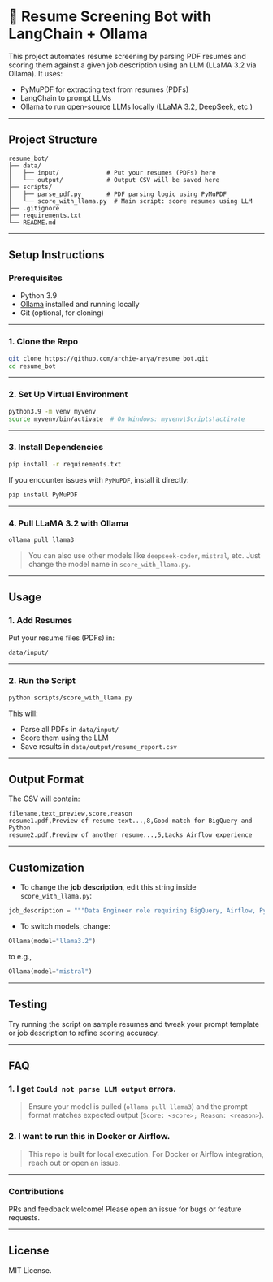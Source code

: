 # 🧠 Resume Screening Bot with LangChain + Ollama

This project automates resume screening by parsing PDF resumes and scoring them against a given job description using an LLM (LLaMA 3.2 via Ollama). It uses:

- PyMuPDF for extracting text from resumes (PDFs)
- LangChain to prompt LLMs
- Ollama to run open-source LLMs locally (LLaMA 3.2, DeepSeek, etc.)

---

## Project Structure

```
resume_bot/
├── data/
│   ├── input/             # Put your resumes (PDFs) here
│   └── output/            # Output CSV will be saved here
├── scripts/
│   ├── parse_pdf.py       # PDF parsing logic using PyMuPDF
│   └── score_with_llama.py  # Main script: score resumes using LLM
├── .gitignore
├── requirements.txt
└── README.md
```

---

## Setup Instructions

### Prerequisites

- Python 3.9
- [Ollama](https://ollama.com/download) installed and running locally
- Git (optional, for cloning)

---

###  1. Clone the Repo

```bash
git clone https://github.com/archie-arya/resume_bot.git
cd resume_bot
```

---

### 2. Set Up Virtual Environment

```bash
python3.9 -m venv myvenv
source myvenv/bin/activate  # On Windows: myvenv\Scripts\activate
```

---

### 3. Install Dependencies

```bash
pip install -r requirements.txt
```

If you encounter issues with `PyMuPDF`, install it directly:

```bash
pip install PyMuPDF
```

---

### 4. Pull LLaMA 3.2 with Ollama

```bash
ollama pull llama3
```

> You can also use other models like `deepseek-coder`, `mistral`, etc. Just change the model name in `score_with_llama.py`.

---

## Usage

### 1. Add Resumes

Put your resume files (PDFs) in:

```
data/input/
```

---

### 2. Run the Script

```bash
python scripts/score_with_llama.py
```

This will:

- Parse all PDFs in `data/input/`
- Score them using the LLM
- Save results in `data/output/resume_report.csv`

---

## Output Format

The CSV will contain:

```
filename,text_preview,score,reason
resume1.pdf,Preview of resume text...,8,Good match for BigQuery and Python
resume2.pdf,Preview of another resume...,5,Lacks Airflow experience
```

---

## Customization

- To change the **job description**, edit this string inside `score_with_llama.py`:

```python
job_description = """Data Engineer role requiring BigQuery, Airflow, Python, and cloud experience."""
```

- To switch models, change:

```python
Ollama(model="llama3.2")
```

to e.g.,

```python
Ollama(model="mistral")
```

---

## Testing

Try running the script on sample resumes and tweak your prompt template or job description to refine scoring accuracy.

---

## FAQ

### 1. I get `Could not parse LLM output` errors.
> Ensure your model is pulled (`ollama pull llama3`) and the prompt format matches expected output (`Score: <score>; Reason: <reason>`).

### 2. I want to run this in Docker or Airflow.
> This repo is built for local execution. For Docker or Airflow integration, reach out or open an issue.

---

### Contributions

PRs and feedback welcome! Please open an issue for bugs or feature requests.

---

## License

MIT License.
